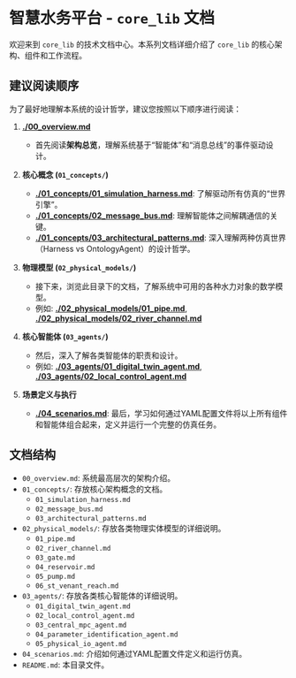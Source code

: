 # 智慧水务平台 - `core_lib` 文档

欢迎来到 `core_lib` 的技术文档中心。本系列文档详细介绍了 `core_lib` 的核心架构、组件和工作流程。

## 建议阅读顺序

为了最好地理解本系统的设计哲学，建议您按照以下顺序进行阅读：

1.  **[./00_overview.md](./00_overview.md)**
    *   首先阅读**架构总览**，理解系统基于“智能体”和“消息总线”的事件驱动设计。

2.  **核心概念 (`01_concepts/`)**
    *   **[./01_concepts/01_simulation_harness.md](./01_concepts/01_simulation_harness.md)**: 了解驱动所有仿真的“世界引擎”。
    *   **[./01_concepts/02_message_bus.md](./01_concepts/02_message_bus.md)**: 理解智能体之间解耦通信的关键。
    *   **[./01_concepts/03_architectural_patterns.md](./01_concepts/03_architectural_patterns.md)**: 深入理解两种仿真世界（Harness vs OntologyAgent）的设计哲学。

3.  **物理模型 (`02_physical_models/`)**
    *   接下来，浏览此目录下的文档，了解系统中可用的各种水力对象的数学模型。
    *   例如: **[./02_physical_models/01_pipe.md](./02_physical_models/01_pipe.md)**, **[./02_physical_models/02_river_channel.md](./02_physical_models/02_river_channel.md)**

4.  **核心智能体 (`03_agents/`)**
    *   然后，深入了解各类智能体的职责和设计。
    *   例如: **[./03_agents/01_digital_twin_agent.md](./03_agents/01_digital_twin_agent.md)**, **[./03_agents/02_local_control_agent.md](./03_agents/02_local_control_agent.md)**

5.  **场景定义与执行**
    *   **[./04_scenarios.md](./04_scenarios.md)**: 最后，学习如何通过YAML配置文件将以上所有组件和智能体组合起来，定义并运行一个完整的仿真任务。

## 文档结构

*   `00_overview.md`: 系统最高层次的架构介绍。
*   `01_concepts/`: 存放核心架构概念的文档。
    *   `01_simulation_harness.md`
    *   `02_message_bus.md`
    *   `03_architectural_patterns.md`
*   `02_physical_models/`: 存放各类物理实体模型的详细说明。
    *   `01_pipe.md`
    *   `02_river_channel.md`
    *   `03_gate.md`
    *   `04_reservoir.md`
    *   `05_pump.md`
    *   `06_st_venant_reach.md`
*   `03_agents/`: 存放各类核心智能体的详细说明。
    *   `01_digital_twin_agent.md`
    *   `02_local_control_agent.md`
    *   `03_central_mpc_agent.md`
    *   `04_parameter_identification_agent.md`
    *   `05_physical_io_agent.md`
*   `04_scenarios.md`: 介绍如何通过YAML配置文件定义和运行仿真。
*   `README.md`: 本目录文件。

